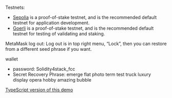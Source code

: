 
Testnets:
- [Sepolia](https://sepolia.dev/) is a proof-of-stake testnet, and is the recommended default testnet for application development.
- [Goerli](https://ethereum.org/en/developers/docs/networks/#goerli) is a proof-of-stake testnet, and is the recommended default testnet for testing of validating and staking.

MetaMask log out: Log out is in top right menu, “Lock”, then you can restore from a different seed phrase if you want.

wallet
- password: Solidity4stack_fcc  
- Secret Recovery Phrase: emerge flat photo term test truck luxury display opera hobby amazing bubble

[TypeScript version of this demo](https://youtu.be/gyMwXuJrbJQ?t=29828)

<!-- 
https://www.alchemy.com/
-->